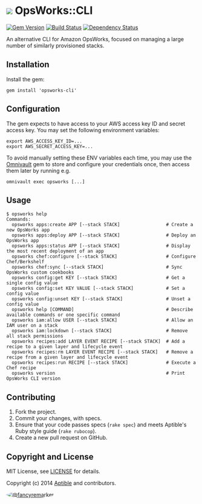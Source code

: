 # ![](https://raw.github.com/aptible/straptible/master/lib/straptible/rails/templates/public.api/icon-60px.png) OpsWorks::CLI

[![Gem Version](https://badge.fury.io/rb/opsworks-cli.png)](https://rubygems.org/gems/opsworks-cli)
[![Build Status](https://travis-ci.org/aptible/opsworks-cli.png?branch=master)](https://travis-ci.org/aptible/opsworks-cli)
[![Dependency Status](https://gemnasium.com/aptible/opsworks-cli.png)](https://gemnasium.com/aptible/opsworks-cli)

An alternative CLI for Amazon OpsWorks, focused on managing a large number of similarly provisioned stacks.

## Installation

Install the gem:

    gem install 'opsworks-cli'

## Configuration

The gem expects to have access to your AWS access key ID and secret access key. You may set the following environment variables:

    export AWS_ACCESS_KEY_ID=...
    export AWS_SECRET_ACCESS_KEY=...

To avoid manually setting these ENV variables each time, you may use the [Omnivault](https://github.com/aptible/omnivault) gem to store and configure your credentials once, then access them later by running e.g.

    omnivault exec opsworks [...]

## Usage

```
$ opsworks help
Commands:
  opsworks apps:create APP [--stack STACK]                 # Create a new OpsWorks app
  opsworks apps:deploy APP [--stack STACK]                 # Deploy an OpsWorks app
  opsworks apps:status APP [--stack STACK]                 # Display the most recent deployment of an app
  opsworks chef:configure [--stack STACK]                  # Configure Chef/Berkshelf
  opsworks chef:sync [--stack STACK]                       # Sync OpsWorks custom cookbooks
  opsworks config:get KEY [--stack STACK]                  # Get a single config value
  opsworks config:set KEY VALUE [--stack STACK]            # Set a config value
  opsworks config:unset KEY [--stack STACK]                # Unset a config value
  opsworks help [COMMAND]                                  # Describe available commands or one specific command
  opsworks iam:allow USER [--stack STACK]                  # Allow an IAM user on a stack
  opsworks iam:lockdown [--stack STACK]                    # Remove all stack permissions
  opsworks recipes:add LAYER EVENT RECIPE [--stack STACK]  # Add a recipe to a given layer and lifecycle event
  opsworks recipes:rm LAYER EVENT RECIPE [--stack STACK]   # Remove a recipe from a given layer and lifecycle event
  opsworks recipes:run RECIPE [--stack STACK]              # Execute a Chef recipe
  opsworks version                                         # Print OpsWorks CLI version
```

## Contributing

1. Fork the project.
1. Commit your changes, with specs.
1. Ensure that your code passes specs (`rake spec`) and meets Aptible's Ruby style guide (`rake rubocop`).
1. Create a new pull request on GitHub.

## Copyright and License

MIT License, see [LICENSE](LICENSE.md) for details.

Copyright (c) 2014 [Aptible](https://www.aptible.com) and contributors.

[<img src="https://s.gravatar.com/avatar/f7790b867ae619ae0496460aa28c5861?s=60" style="border-radius: 50%;" alt="@fancyremarker" />](https://github.com/fancyremarker)

